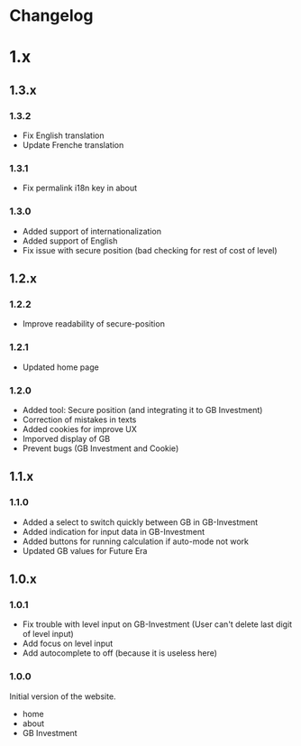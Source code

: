 # Changelog

# 1.x

## 1.3.x

### 1.3.2

- Fix English translation
- Update Frenche translation

### 1.3.1

- Fix permalink i18n key in about

### 1.3.0

-   Added support of internationalization
-   Added support of English
-   Fix issue with secure position (bad checking for rest of cost of level)

## 1.2.x

### 1.2.2

- Improve readability of secure-position

### 1.2.1

- Updated home page

### 1.2.0

- Added tool: Secure position (and integrating it to GB Investment)
- Correction of mistakes in texts
- Added cookies for improve UX
- Imporved display of GB
- Prevent bugs (GB Investment and Cookie)

## 1.1.x

### 1.1.0

- Added a select to switch quickly between GB in GB-Investment
- Added indication for input data in GB-Investment
- Added buttons for running calculation if auto-mode not work
- Updated GB values for Future Era

## 1.0.x

### 1.0.1

- Fix trouble with level input on GB-Investment (User can't delete last digit of level input)
- Add focus on level input
- Add autocomplete to off (because it is useless here)

### 1.0.0

Initial version of the website.

- home
- about
- GB Investment
